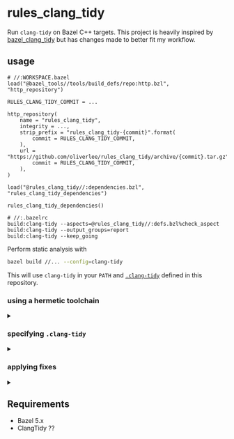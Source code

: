 # rules_clang_tidy

Run `clang-tidy` on Bazel C++ targets. This project is heavily inspired by
[bazel_clang_tidy](https://github.com/erenon/bazel_clang_tidy) but has changes
made to better fit my workflow.

## usage

```Starlark
# //:WORKSPACE.bazel
load("@bazel_tools//tools/build_defs/repo:http.bzl", "http_repository")

RULES_CLANG_TIDY_COMMIT = ...

http_repository(
    name = "rules_clang_tidy",
    integrity = ...,
    strip_prefix = "rules_clang_tidy-{commit}".format(
        commit = RULES_CLANG_TIDY_COMMIT,
    ),
    url = "https://github.com/oliverlee/rules_clang_tidy/archive/{commit}.tar.gz".format(
        commit = RULES_CLANG_TIDY_COMMIT,
    ),
)

load("@rules_clang_tidy//:dependencies.bzl", "rules_clang_tidy_dependencies")

rules_clang_tidy_dependencies()
```

```Starlark
# //:.bazelrc
build:clang-tidy --aspects=@rules_clang_tidy//:defs.bzl%check_aspect
build:clang-tidy --output_groups=report
build:clang-tidy --keep_going
```

Perform static analysis with

```sh
bazel build //... --config=clang-tidy
```

This will use `clang-tidy` in your `PATH` and [`.clang-tidy`](.clang_tidy)
defined in this repository.

### using a hermetic toolchain

<details><summary></summary>

To specify a specific binary (e.g. `clang-tidy` is specified by a hermetic
toolchain like [this](https://github.com/bazel-contrib/toolchains_llvm)), update
the build setting in `.bazelrc`.

```Starlark
# //:.bazelrc

build --@rules_clang_tidy//:clang-tidy=@llvm18//:clang-tidy

build:clang-tidy --aspects=@rules_clang_tidy//:defs.bzl%check_aspect
build:clang-tidy --output_groups=report
build:clang-tidy --keep_going
```

</details>

### specifying `.clang-tidy`

<details><summary></summary>

To override the default `.clang-tidy`, define a `filegroup` containing the
replacement config and update build setting in `.bazelrc`.

```Starlark
# //:BUILD.bazel

filegroup(
    name = "clang-tidy-config",
    srcs = [".clang-tidy"],
    visibility = ["//visibility:public"],
)
```

```Starlark
# //:.bazelrc

build --@rules_clang_tidy//:config=//:clang-tidy-config

build:clang-tidy --aspects=@rules_clang_tidy//:defs.bzl%check_aspect
build:clang-tidy --output_groups=report
build:clang-tidy --keep_going
```

</details>

### applying fixes

<details><summary></summary>

To apply fixes, generate the exported fixes with the export fix aspect.

```Starlark
# //:.bazelrc

build:clang-tidy-export-fixes --aspects=@rules_clang_tidy//:defs.bzl%export_fixes_aspect
build:clang-tidy-export-fixes --output_groups=report
build:clang-tidy-export-fixes --remote_download_outputs=toplevel
```

```sh
bazel build //... --config=clang-tidy-export-fixes
```

If only a subset of checks needs to be run, those can be specified with `extra-options`.

```sh
bazel build //... --config=clang-tidy-export-fixes \
  --@rules_clang_tidy//:extra-options="--checks=-*,misc-unused-alias-decls"
```

Then apply fixes with

```sh
bazel run @rules_clang_tidy//:apply-fixes -- $(bazel info output_path)
```

Alternatively, use rule `apply_fixes` and specify the dependencies for the
target.

```Starlark
load("@rules_clang_tidy//:defs.bzl", "apply_fixes")

apply_fixes(
    name = "apply-fixes",
    deps = [
        ...
    ],
    testonly = True, # if deps includes cc_test targets
)
```

Run the `apply_fixes` target

```sh
bazel run //:apply-fixes

bazel run //:apply-fixes \
  --@rules_clang_tidy//:extra-options="--checks=-*,misc-unused-alias-decls*"
```

Both the `apply-fixes` executable target and the `apply_fixes` rule use the
binary specified with `--@rules_clang_tidy//:clang-apply-replacements`. If not
set, `clang-apply-replacements` must be in `PATH`. Similarly to
`--@rules_clang_tidy//:clang-tidy`, it's convenient to define the value in
`.bazelrc`.

</details>

## Requirements

- Bazel 5.x
- ClangTidy ??
